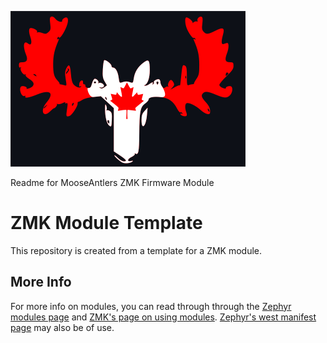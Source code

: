 ![image](.site/Moose.png "MooseAntlers")


Readme for MooseAntlers ZMK Firmware Module

# ZMK Module Template

This repository is created from a template for a ZMK module. 







## More Info

For more info on modules, you can read through  through the [Zephyr modules page](https://docs.zephyrproject.org/3.5.0/develop/modules.html) and [ZMK's page on using modules](https://zmk.dev/docs/features/modules). [Zephyr's west manifest page](https://docs.zephyrproject.org/3.5.0/develop/west/manifest.html#west-manifests) may also be of use.